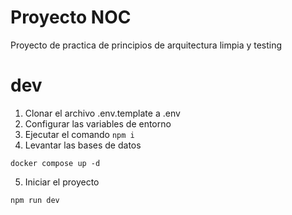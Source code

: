 # Proyecto NOC
Proyecto de practica de principios de arquitectura limpia y testing
# dev
1. Clonar el archivo .env.template a .env
2. Configurar las variables de entorno
3. Ejecutar el comando ```npm i```
4. Levantar las bases de datos
``` 
docker compose up -d
``` 
5. Iniciar el proyecto 
``` 
npm run dev
```
